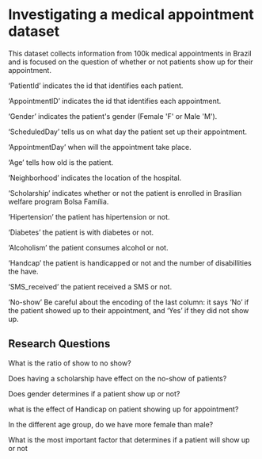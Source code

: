 # Investigating a medical appointment dataset
This dataset collects information from 100k medical appointments in Brazil and is focused on the question of whether or not patients show up for their appointment.

‘PatientId’ indicates the id that identifies each patient.

‘AppointmentID’ indicates the id that identifies each appointment.

‘Gender’ indicates the patient's gender (Female 'F' or Male 'M').

‘ScheduledDay’ tells us on what day the patient set up their appointment.

‘AppointmentDay’ when will the appointment take place.

‘Age’ tells how old is the patient.

‘Neighborhood’ indicates the location of the hospital.

‘Scholarship’ indicates whether or not the patient is enrolled in Brasilian welfare program Bolsa Família.

‘Hipertension’ the patient has hipertension or not.

‘Diabetes’ the patient is with diabetes or not.

‘Alcoholism’ the patient consumes alcohol or not.

‘Handcap’ the patient is handicapped or not and the number of disabillities the have.

‘SMS_received’ the patient received a SMS or not.

‘No-show’ Be careful about the encoding of the last column: it says ‘No’ if the patient showed up to their appointment, and ‘Yes’ if they did not show up.

## Research Questions
What is the ratio of show to no show?

Does having a scholarship have effect on the no-show of patients?

Does gender determines if a patient show up or not?

what is the effect of Handicap on patient showing up for appointment?

In the different age group, do we have more female than male?

What is the most important factor that determines if a patient will show up or not
